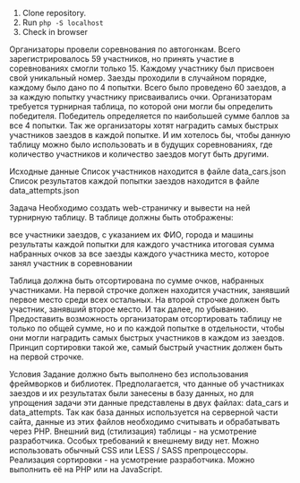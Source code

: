 1. Clone repository.<br>
2. Run <code>php -S localhost</code><br>
3. Check in browser

Организаторы провели соревнования по автогонкам. Всего зарегистрировалось
59 участников, но принять участие в соревнованиях смогли только 15. Каждому участнику
был присвоен свой уникальный номер. Заезды проходили в случайном порядке, каждому было
дано по 4 попытки. Всего было проведено 60 заездов, а за каждую попытку участнику
присваивались очки.
Организаторам требуется турнирная таблица, по которой они могли бы определить
победителя. Победитель определяется по наибольшей сумме баллов за все 4 попытки.
Так же организаторы хотят наградить самых быстрых участников заездов в
каждой попытке. И им хотелось бы, чтобы данную таблицу можно было использовать и
в будущих соревнованиях, где количество участников и количество заездов могут быть
другими.

Исходные данные
Список участников находится в файле data_cars.json
Список результатов каждой попытки заездов находится в файле data_attempts.json

Задача
Необходимо создать web-страничку и вывести на ней турнирную таблицу. В таблице
должны быть отображены:

все участники заездов, с указанием их ФИО, города и машины
результаты каждой попытки для каждого участника
итоговая сумма набранных очков за все заезды каждого участника
место, которое занял участник в соревновании

Таблица должна быть отсортирована по сумме очков, набранных участниками. На первой
строчке должен находится участник, занявший первое место среди всех остальных. На
второй строчке должен быть участник, занявший второе место. И так далее, по убыванию.
Предоставить возможность организаторам отсортировать таблицу не только по общей сумме,
но и по каждой попытке в отдельности, чтобы они могли наградить самых быстрых
участников в каждом из заездов. Принцип сортировки такой же, самый быстрый участник
должен быть на первой строчке.

Условия
Задание должно быть выполнено без использования фреймворков и библиотек.
Предполагается, что данные об участниках заездов и их результатах были занесены в базу
данных, но для упрощения задачи эти данные представлены в двух файлах: data_cars и
data_attempts. Так как база данных используется на серверной части сайта, данные из
этих файлов необходимо считывать и обрабатывать через PHP.
Внешний вид (стилизация) таблицы - на усмотрение разработчика. Особых требований к
внешнему виду нет. Можно использовать обычный CSS или LESS / SASS препроцессоры.
Реализация сортировки - на усмотрение разработчика. Можно выполнить её на PHP или
на JavaScript.
